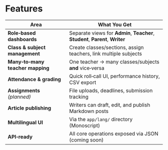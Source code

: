 # Features

| Area            | What You Get                                         |
|-----------------|------------------------------------------------------|
| **Role‑based dashboards** | Separate views for **Admin**, **Teacher**, **Student**, **Parent**, **Writer** |
| **Class & subject management** | Create classes/sections, assign teachers, link multiple subjects |
| **Many‑to‑many teacher mapping** | One teacher → many classes/subjects **and** vice‑versa |
| **Attendance & grading** | Quick roll‑call UI, performance history, CSV export |
| **Assignments** *(planned)* | File uploads, deadlines, submission tracking |
| **Article publishing** | Writers can draft, edit, and publish Markdown posts |
| **Multilingual UI** | Via the `app/lang/` directory (Monoscript) |
| **API‑ready** | All core operations exposed via JSON (coming soon) |